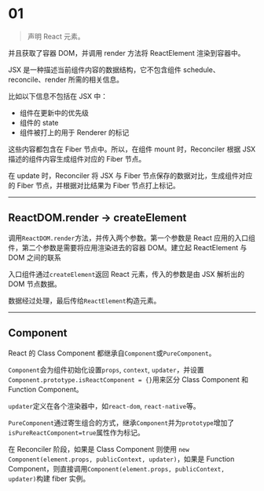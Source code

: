 # 01

> 声明 React 元素。

并且获取了容器 DOM，并调用 render 方法将 ReactElement 渲染到容器中。

JSX 是一种描述当前组件内容的数据结构，它不包含组件 schedule、reconcile、render 所需的相关信息。

比如以下信息不包括在 JSX 中：

- 组件在更新中的优先级
- 组件的 state
- 组件被打上的用于 Renderer 的标记

这些内容都包含在 Fiber 节点中。所以，在组件 mount 时，Reconciler 根据 JSX 描述的组件内容生成组件对应的 Fiber 节点。

在 update 时，Reconciler 将 JSX 与 Fiber 节点保存的数据对比，生成组件对应的 Fiber 节点，并根据对比结果为 Fiber 节点打上标记。

---

## ReactDOM.render -> createElement

调用`ReactDOM.render`方法，并传入两个参数。第一个参数是 React 应用的入口组件，第二个参数是需要将应用渲染进去的容器 DOM。建立起 ReactElement 与 DOM 之间的联系

入口组件通过`createElement`返回 React 元素，传入的参数是由 JSX 解析出的 DOM 节点数据。

数据经过处理，最后传给`ReactElement`构造元素。

---

## Component

React 的 Class Component 都继承自`Component`或`PureComponent`。

`Component`会为组件初始化设置`props`, `context`, `updater`，并设置 `Component.prototype.isReactComponent = {}`用来区分 Class Component 和 Function Component。

`updater`定义在各个渲染器中，如`react-dom`, `react-native`等。

`PureComponent`通过寄生组合的方式，继承`Component`并为`prototype`增加了`isPureReactComponent=true`属性作为标记。

在 Reconciler 阶段，如果是 Class Component 则使用 `new Component(element.props, publicContext, updater)`，如果是 Function Component，则直接调用`Component(element.props, publicContext, updater)`构建 fiber 实例。
